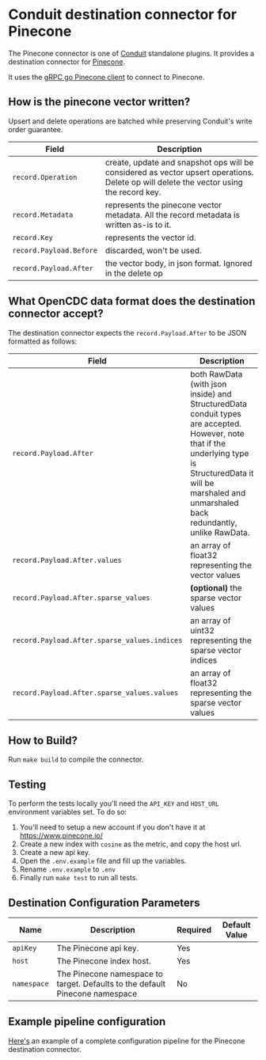 # Conduit destination connector for Pinecone

The Pinecone connector is one of [Conduit](https://github.com/ConduitIO/conduit) standalone plugins. It provides a destination connector for [Pinecone](https://www.Pinecone.io/).

It uses the [gRPC go Pinecone client](github.com/Pinecone-io/go-Pinecone) to connect to Pinecone.

## How is the pinecone vector written?

Upsert and delete operations are batched while preserving Conduit's write order guarantee.

| Field                   | Description                                                                                                                                     |
|-------------------------|-------------------------------------------------------------------------------------------------------------------------------------------------|
| `record.Operation`      | create, update and snapshot ops will be considered as vector upsert operations. Delete op will delete the vector using the record key.                                                                                                       |
| `record.Metadata`       | represents the pinecone vector metadata. All the record metadata is written as-is to it.                        |
| `record.Key`            | represents the vector id.                                                                                                           |
| `record.Payload.Before` | discarded, won't be used.                                                                                                                                     |
| `record.Payload.After`  | the vector body, in json format. Ignored in the delete op                                                                                                                 | 

## What OpenCDC data format does the destination connector accept?

The destination connector expects the `record.Payload.After` to be JSON formatted as follows:

| Field                   | Description                                                                                                                                     |
|-------------------------|-------------------------------------------------------------------------------------------------------------------------------------------------|
| `record.Payload.After`  | both RawData (with json inside) and StructuredData conduit types are accepted. However, note that if the underlying type is StructuredData it will be marshaled and unmarshaled back redundantly, unlike RawData.               | 
| `record.Payload.After.values`  | an array of float32 representing the vector values              | 
| `record.Payload.After.sparse_values`  | **(optional)** the sparse vector values               | 
| `record.Payload.After.sparse_values.indices`  | an array of uint32 representing the sparse vector indices              | 
| `record.Payload.After.sparse_values.values`  | an array of float32 representing the sparse vector values               | 

## How to Build?

Run `make build` to compile the connector.

## Testing

To perform the tests locally you'll need the `API_KEY` and `HOST_URL` environment variables set. To do so:

1. You'll need to setup a new account if you don't have it at https://www.pinecone.io/   
2. Create a new index with `cosine` as the metric, and copy the host url.
3. Create a new api key.
4. Open the `.env.example` file and fill up the variables.
5. Rename `.env.example` to `.env`
6. Finally run `make test` to run all tests.                       

## Destination Configuration Parameters

| Name                   | Description                                                                 | Required | Default Value |
|------------------------|-----------------------------------------------------------------------------|----------|---------------|
| `apiKey`            | The Pinecone api key.                          | Yes      |               |
| `host`            | The Pinecone index host.                          | Yes      |               |
| `namespace`            | The Pinecone namespace to target. Defaults to the default Pinecone namespace                           | No      |               |

## Example pipeline configuration

[Here's](./pipeline.destination.yml) an example of a complete configuration pipeline for the Pinecone destination connector.